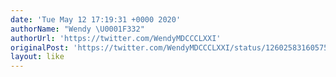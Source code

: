 ```yaml
---
date: 'Tue May 12 17:19:31 +0000 2020'
authorName: "Wendy \U0001F332"
authorUrl: 'https://twitter.com/WendyMDCCCLXXI'
originalPost: 'https://twitter.com/WendyMDCCCLXXI/status/1260258316057546755'
layout: like
---
```

